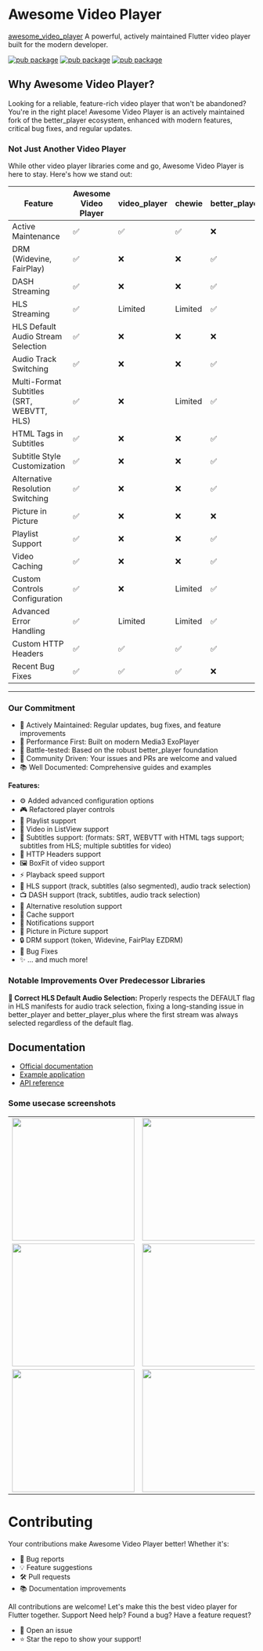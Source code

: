 # Awesome Video Player
[awesome_video_player](https://pub.dev/packages/awesome_video_player) A powerful, actively maintained Flutter video player built for the modern developer.

[![pub package](https://img.shields.io/pub/v/awesome_video_player.svg)](https://pub.dartlang.org/packages/awesome_video_player)
[![pub package](https://img.shields.io/github/license/jhomlala/betterplayer.svg?style=flat)](https://github.com/jhomlala/betterplayer)
[![pub package](https://img.shields.io/badge/platform-flutter-blue.svg)](https://github.com/nateshmbhat/awesome_video_player)

## Why Awesome Video Player?
Looking for a reliable, feature-rich video player that won't be abandoned? You're in the right place! Awesome Video Player is an actively maintained fork of the better_player ecosystem, enhanced with modern features, critical bug fixes, and regular updates.


### Not Just Another Video Player
While other video player libraries come and go, Awesome Video Player is here to stay. Here's how we stand out:

| Feature                                   | Awesome Video Player | video_player | chewie  | better_player | better_player_plus |
|-------------------------------------------|----------------------|-------------|---------|---------------|--------------------|
| Active Maintenance                        | ✅                   | ✅          | ✅       | ❌            | ❌                 |
| DRM (Widevine, FairPlay)                  | ✅                   | ❌          | ❌       | ✅            | ✅                 |
| DASH Streaming                            | ✅                   | ❌          | ❌       | ✅            | ✅                 |
| HLS Streaming                             | ✅                   | Limited     | Limited  | ✅            | ✅                 |
| HLS Default Audio Stream Selection         | ✅                   | ❌          | ❌       | ❌            | ❌                 |
| Audio Track Switching                     | ✅                   | ❌          | ❌       | ✅            | ✅                 |
| Multi-Format Subtitles (SRT, WEBVTT, HLS) | ✅                   | ❌          | Limited  | ✅            | ✅                 |
| HTML Tags in Subtitles                    | ✅                   | ❌          | ❌       | ✅            | ✅                 |
| Subtitle Style Customization              | ✅                   | ❌          | ❌       | ✅            | ✅                 |
| Alternative Resolution Switching          | ✅                   | ❌          | ❌       | ✅            | ✅                 |
| Picture in Picture                        | ✅                   | ❌          | ❌       | ❌            | ✅                 |
| Playlist Support                          | ✅                   | ❌          | ❌       | ✅            | ✅                 |
| Video Caching                             | ✅                   | ❌          | ❌       | ✅            | ✅                 |
| Custom Controls Configuration             | ✅                   | ❌          | Limited  | ✅            | ✅                 |
| Advanced Error Handling                   | ✅                   | Limited     | Limited  | ✅            | ✅                 |
| Custom HTTP Headers                       | ✅                   | ✅          | ✅       | ✅            | ✅                 |
| Recent Bug Fixes                          | ✅                   | ✅          | ✅       | ❌            | ❌                 |


---

### Our Commitment
- 🔧 Actively Maintained: Regular updates, bug fixes, and feature improvements
- 🚀 Performance First: Built on modern Media3 ExoPlayer
- 💪 Battle-tested: Based on the robust better_player foundation
- 👥 Community Driven: Your issues and PRs are welcome and valued
- 📚 Well Documented: Comprehensive guides and examples

**Features:**  
- ⚙️ Added advanced configuration options
- 🎮 Refactored player controls
- 📝 Playlist support
- 📱 Video in ListView support
- 💬 Subtitles support: (formats: SRT, WEBVTT with HTML tags support; subtitles from HLS; multiple subtitles for video)
- 📡 HTTP Headers support
- 🖼️ BoxFit of video support
- ⚡ Playback speed support
- 🎥 HLS support (track, subtitles (also segmented), audio track selection)
- 📺 DASH support (track, subtitles, audio track selection)
- 🔄 Alternative resolution support
- 💾 Cache support
- 🔔 Notifications support
- 📍 Picture in Picture support
- 🔒 DRM support (token, Widevine, FairPlay EZDRM)
- 🐛 Bug Fixes
- ✨ ... and much more!


### Notable Improvements Over Predecessor Libraries

**🎯 Correct HLS Default Audio Selection:** Properly respects the DEFAULT flag in HLS manifests for audio track selection, fixing a long-standing issue in better_player and better_player_plus where the first stream was always selected regardless of the default flag.


## Documentation
* [Official documentation](https://jhomlala.github.io/betterplayer/)
* [Example application](https://github.com/nateshmbhat/awesome_video_player/tree/master/example)
* [API reference](https://pub.dev/documentation/awesome_video_player/latest/awesome_video_player/awesome_video_player-library.html)




### Some usecase screenshots

<table>
   <tr>
      <td>
         <img width="250px" src="https://raw.githubusercontent.com/jhomlala/betterplayer/master/media/1.png">
      </td>
      <td>
         <img width="250px" src="https://raw.githubusercontent.com/jhomlala/betterplayer/master/media/2.png">
      </td>
      <td>
         <img width="250px" src="https://raw.githubusercontent.com/jhomlala/betterplayer/master/media/3.png">
      </td>
      <td>
         <img width="250px" src="https://raw.githubusercontent.com/jhomlala/betterplayer/master/media/4.png">
      </td>
      <td>
         <img width="250px" src="https://raw.githubusercontent.com/jhomlala/betterplayer/master/media/5.png">
      </td>
      <td>
         <img width="250px" src="https://raw.githubusercontent.com/jhomlala/betterplayer/master/media/6.png">
      </td>
   </tr>
   <tr>
      <td>
         <img width="250px" src="https://raw.githubusercontent.com/jhomlala/betterplayer/master/media/7.png">
      </td>
      <td>
         <img width="250px" src="https://raw.githubusercontent.com/jhomlala/betterplayer/master/media/8.png">
      </td>
      <td>
         <img width="250px" src="https://raw.githubusercontent.com/jhomlala/betterplayer/master/media/9.png">
      </td>
      <td>
         <img width="250px" src="https://raw.githubusercontent.com/jhomlala/betterplayer/master/media/10.png">
      </td>
      <td>
         <img width="250px" src="https://raw.githubusercontent.com/jhomlala/betterplayer/master/media/11.png">
      </td>
      <td>
         <img width="250px" src="https://raw.githubusercontent.com/jhomlala/betterplayer/master/media/12.png">
      </td>
   </tr>
   <tr>
      <td>
         <img width="250px" src="https://raw.githubusercontent.com/jhomlala/betterplayer/master/media/13.png">
      </td>
      <td>
         <img width="250px" src="https://raw.githubusercontent.com/jhomlala/betterplayer/master/media/14.png">
      </td>
      <td>
         <img width="250px" src="https://raw.githubusercontent.com/jhomlala/betterplayer/master/media/15.png">
      </td>
      <td>
         <img width="250px" src="https://raw.githubusercontent.com/jhomlala/betterplayer/master/media/16.png">
      </td>
    </tr>	
</table>


# Contributing
Your contributions make Awesome Video Player better! Whether it's:

- 🐛 Bug reports
- 💡 Feature suggestions
- 🛠️ Pull requests
- 📚 Documentation improvements

All contributions are welcome! Let's make this the best video player for Flutter together.
Support
Need help? Found a bug? Have a feature request?
- 📩 Open an issue
- ⭐ Star the repo to show your support!

